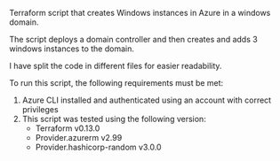 Terraform script that creates Windows instances in Azure in a windows domain.

The script deploys a domain controller and then creates and adds 3 windows instances to the domain.

I have split the code in different files for easier readability.

To run this script, the following requirements must be met:
1. Azure CLI installed and authenticated using an account with correct privileges
2. This script was tested using the following version:
    - Terraform v0.13.0
    - Provider.azurerm v2.99
    - Provider.hashicorp-random v3.0.0